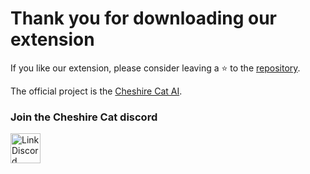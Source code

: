# Thank you for downloading our extension

If you like our extension, please consider leaving a ⭐ to the [repository](https://github.com/cheshire-cat-ai/vscode-extension).

The official project is the [Cheshire Cat AI](https://github.com/cheshire-cat-ai/core).

### Join the Cheshire Cat discord

<a href="https://discord.gg/bHX5sNFCYU" target="blank">
    <img align="center" src="https://assets-global.website-files.com/6257adef93867e50d84d30e2/636e0a6a49cf127bf92de1e2_icon_clyde_blurple_RGB.png" alt="Link Discord" width="48" />
</a>